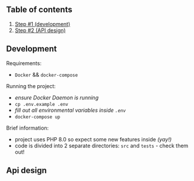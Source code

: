 ## Table of contents
1. [Step #1 (development)](#development)
2. [Step #2 (API design)](#api-design)

## Development

Requirements:
* `Docker` && `docker-compose`

Running the project:
* _ensure Docker Daemon is running_
* `cp .env.example .env`
* _fill out all environmental variables inside `.env`_
* `docker-compose up`

Brief information:
* project uses PHP 8.0 so expect some new features inside _(yay!)_
* code is divided into 2 separate directories: `src` and `tests` - check them out!

## Api design
